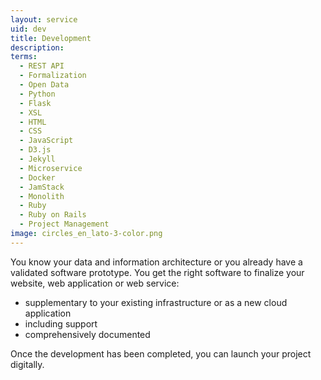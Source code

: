 ```yaml
---
layout: service
uid: dev
title: Development
description: 
terms: 
  - REST API
  - Formalization
  - Open Data
  - Python
  - Flask
  - XSL
  - HTML
  - CSS
  - JavaScript
  - D3.js
  - Jekyll
  - Microservice
  - Docker
  - JamStack
  - Monolith
  - Ruby
  - Ruby on Rails
  - Project Management
image: circles_en_lato-3-color.png
---
```


You know your data and information architecture or you already have a validated software prototype. You get the right software to finalize your website, web application or web service: 

- supplementary to your existing infrastructure or as a new cloud application 
- including support
- comprehensively documented

Once the development has been completed, you can launch your project digitally. 
